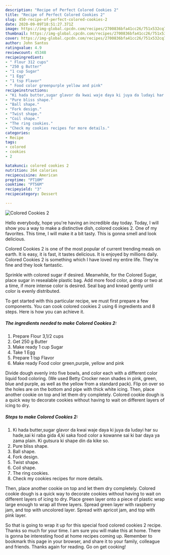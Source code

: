 ```yaml
---
description: "Recipe of Perfect Colored Cookies 2"
title: "Recipe of Perfect Colored Cookies 2"
slug: 450-recipe-of-perfect-colored-cookies-2
date: 2020-09-09T18:51:27.371Z
image: https://img-global.cpcdn.com/recipes/2700836bfa41cc26/751x532cq70/colored-cookies-2-recipe-main-photo.jpg
thumbnail: https://img-global.cpcdn.com/recipes/2700836bfa41cc26/751x532cq70/colored-cookies-2-recipe-main-photo.jpg
cover: https://img-global.cpcdn.com/recipes/2700836bfa41cc26/751x532cq70/colored-cookies-2-recipe-main-photo.jpg
author: John Santos
ratingvalue: 4.9
reviewcount: 45348
recipeingredient:
- " Flour 312 cups"
- "250 g Butter"
- "1 cup Sugar"
- "1 Egg"
- "1 tsp Flavor"
- " Food color greenpurple yellow and pink"
recipeinstructions:
- "Ki hada butter,sugar glavor da kwai waje daya ki juya da ludayi har su hade,sai ki raba gida 4,ki saka food color a kowanne sai ki bar daya ya zama plain. Ki gutsura ki shape din da kike so."
- "Pure bliss shape."
- "Ball shape."
- "Fork design."
- "Twist shape."
- "Coil shape."
- "The ring cookies."
- "Check my cookies recipes for more details."
categories:
- Recipe
tags:
- colored
- cookies
- 2

katakunci: colored cookies 2 
nutrition: 264 calories
recipecuisine: American
preptime: "PT10M"
cooktime: "PT56M"
recipeyield: "3"
recipecategory: Dessert

---
```



![Colored Cookies 2](https://img-global.cpcdn.com/recipes/2700836bfa41cc26/751x532cq70/colored-cookies-2-recipe-main-photo.jpg)

Hello everybody, hope you're having an incredible day today. Today, I will show you a way to make a distinctive dish, colored cookies 2. One of my favorites. This time, I will make it a bit tasty. This is gonna smell and look delicious.

Colored Cookies 2 is one of the most popular of current trending meals on earth. It is easy, it is fast, it tastes delicious. It is enjoyed by millions daily. Colored Cookies 2 is something which I have loved my entire life. They're fine and they look fantastic.

Sprinkle with colored sugar if desired. Meanwhile, for the Colored Sugar, place sugar in resealable plastic bag. Add more food color, a drop or two at a time, if more intense color is desired. Seal bag and knead gently until color is evenly distributed.


To get started with this particular recipe, we must first prepare a few components. You can cook colored cookies 2 using 6 ingredients and 8 steps. Here is how you can achieve it.

<!--inarticleads1-->

##### The ingredients needed to make Colored Cookies 2:

1. Prepare  Flour 3,1/2 cups
1. Get 250 g Butter
1. Make ready 1 cup Sugar
1. Take 1 Egg
1. Prepare 1 tsp Flavor
1. Make ready  Food color green,purple, yellow and pink


Divide dough evenly into five bowls, and color each with a different color liquid food coloring. (We used Betty Crocker neon shades in pink, green, blue and purple, as well as the yellow from a standard pack). Flip on over so the holes are on the bottom and pipe with thick white icing. Then, place another cookie on top and let them dry completely. Colored cookie dough is a quick way to decorate cookies without having to wait on different layers of icing to dry. 

<!--inarticleads2-->

##### Steps to make Colored Cookies 2:

1. Ki hada butter,sugar glavor da kwai waje daya ki juya da ludayi har su hade,sai ki raba gida 4,ki saka food color a kowanne sai ki bar daya ya zama plain. Ki gutsura ki shape din da kike so.
1. Pure bliss shape.
1. Ball shape.
1. Fork design.
1. Twist shape.
1. Coil shape.
1. The ring cookies.
1. Check my cookies recipes for more details.


Then, place another cookie on top and let them dry completely. Colored cookie dough is a quick way to decorate cookies without having to wait on different layers of icing to dry. Place green layer onto a piece of plastic wrap large enough to wrap all three layers. Spread green layer with raspberry jam, and top with uncolored layer. Spread with apricot jam, and top with pink layer. 

So that is going to wrap it up for this special food colored cookies 2 recipe. Thanks so much for your time. I am sure you will make this at home. There is gonna be interesting food at home recipes coming up. Remember to bookmark this page in your browser, and share it to your family, colleague and friends. Thanks again for reading. Go on get cooking!
